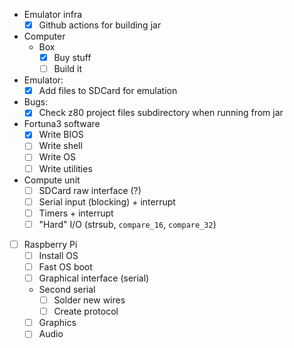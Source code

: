 - Emulator infra
  - [x] Github actions for building jar
- Computer
  - Box
    - [x] Buy stuff
    - [ ] Build it
- Emulator:
  - [x] Add files to SDCard for emulation
- Bugs:
  - [x] Check z80 project files subdirectory when running from jar
- Fortuna3 software
  - [x] Write BIOS
  - [ ] Write shell
  - [ ] Write OS
  - [ ] Write utilities
- Compute unit
  - [ ] SDCard raw interface (?)
  - [ ] Serial input (blocking) + interrupt
  - [ ] Timers + interrupt
  - [ ] "Hard" I/O (strsub, `compare_16`, `compare_32`)
- [ ] Raspberry Pi
  - [ ] Install OS
  - [ ] Fast OS boot
  - [ ] Graphical interface (serial)
  - Second serial
    - [ ] Solder new wires
    - [ ] Create protocol
  - [ ] Graphics
  - [ ] Audio
